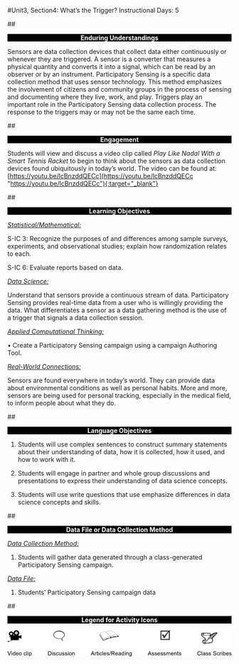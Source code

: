 #Unit3, Section4: What’s the Trigger?
Instructional Days: 5

##<p style="background: black; color: white; text-align: center;">**Enduring Understandings**</p>
Sensors are data collection devices that collect data either continuously or whenever they are triggered.
A sensor is a converter that measures a physical quantity and converts it into a signal, which can be read
by an observer or by an instrument. Participatory Sensing is a specific data collection method that uses
sensor technology. This method emphasizes the involvement of citizens and community groups in the
process of sensing and documenting where they live, work, and play. Triggers play an important role in
the Participatory Sensing data collection process. The response to the triggers may or may not be the
same each time.

##<p style="background: black; color: white; text-align: center;">**Engagement**</p>
Students will view and discuss a video clip called *Play Like Nadal With a Smart Tennis Racket* to begin to think about the
sensors as data collection devices found ubiquitously in today’s world. The video can be found at:    
[https://youtu.be/lcBnzddQECc](https://youtu.be/lcBnzddQECc "https://youtu.be/lcBnzddQECc"){:target="_blank"}

##<p style="background: black; color: white; text-align: center;">**Learning Objectives**</p>
<ins>*Statistical/Mathematical:*</ins>

S-IC 3: Recognize the purposes of and differences among sample surveys, experiments, and
observational studies; explain how randomization relates to each.

S-IC 6: Evaluate reports based on data.

<ins>*Data Science:*</ins>

Understand that sensors provide a continuous stream of data. Participatory Sensing provides real-time
data from a user who is willingly providing the data. What differentiates a sensor as a data gathering
method is the use of a trigger that signals a data collection session.

<ins>*Applied Computational Thinking:*</ins>

• Create a Participatory Sensing campaign using a campaign Authoring Tool.

<ins>*Real-World Connections:*</ins>

Sensors are found everywhere in today’s world. They can provide data about environmental conditions as
well as personal habits. More and more, sensors are being used for personal tracking, especially in the
medical field, to inform people about what they do.

##<p style="background: black; color: white; text-align: center;">**Language Objectives**</p>
1. Students will use complex sentences to construct summary statements about their understanding
of data, how it is collected, how it used, and how to work with it.

2. Students will engage in partner and whole group discussions and presentations to express their
understanding of data science concepts.

3. Students will use write questions that use emphasize differences in data science concepts and
skills.

##<p style="background: black; color: white; text-align: center;">**Data File or Data Collection Method**</p>
<ins>*Data Collection Method:*</ins>

1. Students will gather data generated through a class-generated Participatory Sensing campaign.

<ins>*Data File:*</ins>

1. Students’ Participatory Sensing campaign data

##<p style="background: black; color: white; text-align: center;">**Legend for Activity Icons**</p>
![legend](../img/legend.png)